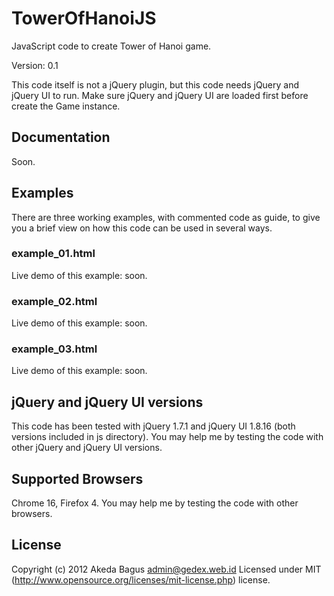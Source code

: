 # TowerOfHanoiJS #
JavaScript code to create Tower of Hanoi game.

Version: 0.1

This code itself is not a jQuery plugin, but this code needs jQuery and jQuery UI
to run. Make sure jQuery and jQuery UI are loaded first before create 
the Game instance.

## Documentation ##
Soon.

## Examples ##
There are three working examples, with commented code as guide, to give you
a brief view on how this code can be used in several ways.

### example_01.html ###
Live demo of this example: soon.

### example_02.html ###
Live demo of this example: soon.

### example_03.html ###
Live demo of this example: soon.

## jQuery and jQuery UI versions ##
This code has been tested with jQuery 1.7.1 and jQuery UI 1.8.16 (both versions
included in js directory). You may help me by testing the code with other
jQuery and jQuery UI versions.

## Supported Browsers ##
Chrome 16, Firefox 4. You may help me by testing the code with other browsers.

## License ##
Copyright (c) 2012 Akeda Bagus <admin@gedex.web.id>
Licensed under MIT (http://www.opensource.org/licenses/mit-license.php) license.
